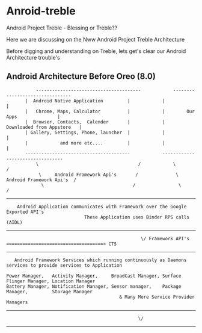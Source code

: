 # Anroid-treble
Android Project Treble - Blessing or Treble??

Here we are discussing on the Nww Android Project Treble Architecture


Before digging and understanding on Treble, lets get's clear our Android Architecture trouble's

Android Architecture Before Oreo (8.0)
--------------------------------------

               ---------------------------------------            --------------------------------
		   |  Android Native Application         |            |                               |
		   |   Chrome, Maps, Calculator          |            |        Our Apps               |
		   |  Browser, Contacts,  Calender       |            |    Downloaded from Appstore   |
		   | Gallery, Settings, Phone, launcher  |            |                               |
 		   |            and more etc....         |            |                               |
		   ---------------------------------------            ---------------------------------
               \                                     /            \                               /
                \     Android Framework Api's       /              \    Android Framework Api's  /
                 \                                 /                \                           /
   -------------------------------------------------------------------------------------------------------------------------
		Android Application communicates with Framework over the Google Exported API's 
			                     These Application uses Binder RPS calls (AIDL)
   -------------------------------------------------------------------------------------------------------------------------
                                                      \/ Framework API's   ====================================> CTS 
   -------------------------------------------------------------------------------------------------------------------------
       Android Framework Services which running continuously as Daemons services to provide services to Application         
    
	Power Manager,   Activity Manager,     BroadCast Manager, Surface Flinger Manager, Location Manager                
    Battery Manager, Notification Manager, Sensor manager,    Package Manager,         Storage Manager
	                                          & Many More Service Provider Managers
   --------------------------------------------------------------------------------------------------------------------------
                                                     \/
   --------------------------------------------------------------------------------------------------------------------------
